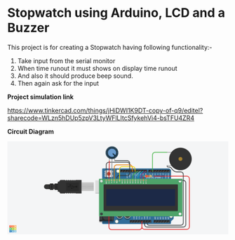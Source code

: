 # Stopwatch using Arduino, LCD and a Buzzer

This project is for creating a Stopwatch having following functionality:-
1.  Take input from the serial monitor
2.  When time runout it must shows on display time runout
3.  And also it should produce beep sound.
4.  Then again ask for the input

<b>Project simulation link</b>

https://www.tinkercad.com/things/jHiDWI1K9DT-copy-of-q9/editel?sharecode=WLzn5hDUp5zpV3LtyWFlLItcSfykehVi4-bsTFU4ZR4

<b>Circuit Diagram</b>

<img src="stopwatch.png">
